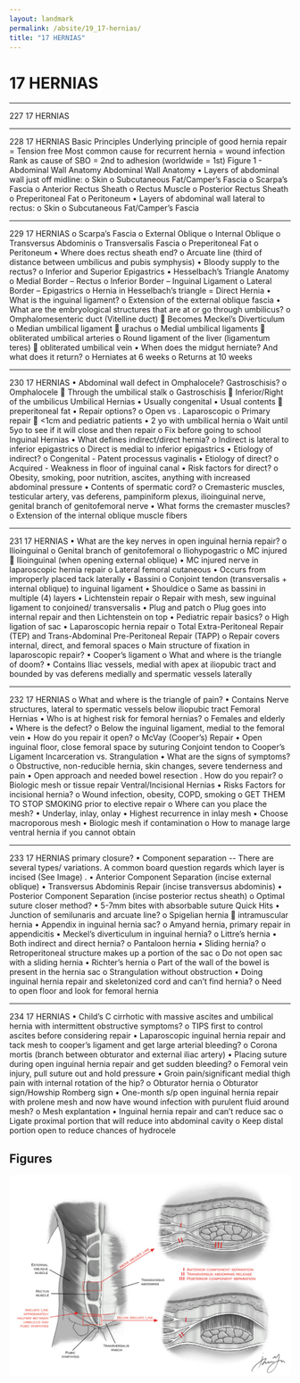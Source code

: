 ```yaml
---
layout: landmark
permalink: /absite/19_17-hernias/
title: "17 HERNIAS"
---
```


# 17 HERNIAS




---

<!-- Page 227 -->

227
17 HERNIAS



---

<!-- Page 228 -->

228
17 HERNIAS
Basic Principles
Underlying principle of good hernia repair = Tension free
Most common cause for recurrent hernia = wound infection
Rank as cause of SBO = 2nd to adhesion (worldwide = 1st)
Figure 1 - Abdominal Wall Anatomy
Abdominal Wall Anatomy
•	 Layers of abdominal wall just off midline:
o Skin
o Subcutaneous Fat/Camper’s Fascia
o Scarpa’s Fascia
o Anterior Rectus Sheath
o Rectus Muscle 
o Posterior Rectus Sheath
o Preperitoneal Fat
o Peritoneum
•	 Layers of abdominal wall lateral to rectus:
o Skin
o Subcutaneous Fat/Camper’s Fascia



---

<!-- Page 229 -->

229
17 HERNIAS
o Scarpa’s Fascia
o External Oblique
o Internal Oblique
o Transversus Abdominis
o Transversalis Fascia 
o Preperitoneal Fat
o Peritoneum
•	 Where does rectus sheath end?
o Arcuate line (third of distance between umbilicus and pubis 
symphysis)
•	 Bloody supply to the rectus?
o Inferior and Superior Epigastrics
•	 Hesselbach’s Triangle Anatomy
o Medial Border  – Rectus
o Inferior Border – Inguinal Ligament
o Lateral Border – Epigastrics
o Hernia in Hesselbach’s triangle = Direct Hernia
•	 What is the inguinal ligament?
o Extension of the external oblique fascia
•	 What are the embryological structures that are at or go through 
umbilicus?
o Omphalomesenteric duct (Vitelline duct)  Becomes 
Meckel’s Diverticulum
o Median umbilical ligament  urachus
o Medial umbilical ligaments  obliterated umbilical arteries
o Round ligament of the liver (ligamentum teres)  obliterated 
umbilical vein
•	 When does the midgut herniate?  And what does it return?
o Herniates at 6 weeks
o Returns at 10 weeks



---

<!-- Page 230 -->

230
17 HERNIAS
•	 Abdominal wall defect in Omphalocele? Gastroschisis?
o Omphalocele  Through the umbilical stalk
o Gastroschisis  Inferior/Right of the umbilicus
Umbilical Hernias
•	 Usually congenital
•	 Usual contents  preperitoneal fat
•	 Repair options?
o Open vs . Laparoscopic
o Primary repair  <1cm and pediatric patients
•	 2 yo with umbilical hernia
o Wait until 5yo to see if it will close and then repair
o Fix before going to school
Inguinal Hernias
•	 What defines indirect/direct hernia?
o Indirect is lateral to inferior epigastrics
o Direct is medial to inferior epigastrics
•	 Etiology of indirect?
o Congenital - Patent processus vaginalis
•	 Etiology of direct?
o Acquired - Weakness in floor of inguinal canal
•	 Risk factors for direct?
o Obesity, smoking, poor nutrition, ascites, anything with 
increased abdominal pressure
•	 Contents of spermatic cord?
o Cremasteric muscles, testicular artery, vas deferens, 
pampiniform plexus, ilioinguinal nerve, genital branch of 
genitofemoral nerve
•	 What forms the cremaster muscles?
o Extension of the internal oblique muscle fibers



---

<!-- Page 231 -->

231
17 HERNIAS
•	 What are the key nerves in open inguinal hernia repair?
o Ilioinguinal
o Genital branch of genitofemoral
o Iliohypogastric
o MC injured  Ilioinguinal (when opening external oblique)
•	 MC injured nerve in laparoscopic hernia repair
o Lateral femoral cutaneous
• Occurs from improperly placed tack laterally
•	 Bassini
o Conjoint tendon (transversalis + internal oblique) to inguinal 
ligament
•	 Shouldice
o Same as bassini in multiple (4) layers
•	 Lichtenstein repair
o Repair with mesh, sew inguinal ligament to conjoined/
transversalis
•	 Plug and patch
o Plug goes into internal repair and then Lichtenstein on top
•	 Pediatric repair basics?
o High ligation of sac
•	 Laparoscopic hernia repair
o Total Extra-Peritoneal Repair (TEP) and Trans-Abdominal 
Pre-Peritoneal Repair (TAPP)
o Repair covers internal, direct, and femoral spaces
o Main structure of fixation in laparoscopic repair?
• Cooper’s ligament
o What and where is the triangle of doom?
• Contains Iliac vessels, medial with apex at iliopubic tract 
and bounded by vas deferens medially and spermatic 
vessels laterally



---

<!-- Page 232 -->

232
17 HERNIAS
o What and where is the triangle of pain?
• Contains Nerve structures, lateral to spermatic vessels 
below iliopubic tract
Femoral Hernias
•	 Who is at highest risk for femoral hernias?
o Females and elderly
•	 Where is the defect?
o Below the inguinal ligament, medial to the femoral vein
•	 How do you repair it open?
o McVay (Cooper’s) Repair 
• Open inguinal floor, close femoral space by suturing 
Conjoint tendon to Cooper’s Ligament
Incarceration vs. Strangulation
•	 What are the signs of symptoms?
o Obstructive, non-reducible hernia, skin changes, severe 
tenderness and pain
•	 Open approach and needed bowel resection .  How do you 
repair?
o Biologic mesh or tissue repair
Ventral/Incisional Hernias
•	 Risks Factors for incisional hernia?
o Wound infection, obesity, COPD, smoking
o GET THEM TO STOP SMOKING prior to elective repair
o Where can you place the mesh?
• Underlay, inlay, onlay
• Highest recurrence in inlay mesh
• Choose macroporous mesh
• Biologic mesh if contamination
o How to manage large ventral hernia if you cannot obtain 



---

<!-- Page 233 -->

233
17 HERNIAS
primary closure?
• Component separation -- There are several types/
variations. A common board question regards which layer 
is incised (See Image) .
• Anterior Component Separation (incise external 
oblique)
• Transversus Abdominis Repair (incise transversus 
abdominis)
• Posterior Component Separation (incise posterior 
rectus sheath)
o Optimal suture closer method?
• 5-7mm bites with absorbable suture
Quick Hits
•	 Junction of semilunaris and arcuate line?
o Spigelian hernia  intramuscular hernia
•	 Appendix in inguinal hernia sac?
o Amyand hernia, primary repair in appendicitis
•	 Meckel’s diverticulum in inguinal hernia?
o Littre’s hernia
•	 Both indirect and direct hernia?
o Pantaloon hernia
•	 Sliding hernia?
o Retroperitoneal structure makes up a portion of the sac
o Do not open sac with a sliding hernia
•	 Richter’s hernia
o Part of the wall of the bowel is present in the hernia sac
o Strangulation without obstruction
•	 Doing inguinal hernia repair and skeletonized cord and can’t 
find hernia?
o Need to open floor and look for femoral hernia



---

<!-- Page 234 -->

234
17 HERNIAS
•	 Child’s C cirrhotic with massive ascites and umbilical hernia 
with intermittent obstructive symptoms?
o TIPS first to control ascites before considering repair
•	 Laparoscopic inguinal hernia repair and tack mesh to cooper’s 
ligament and get large arterial bleeding?
o Corona mortis (branch between obturator and external iliac 
artery)
•	 Placing suture during open inguinal hernia repair and get 
sudden bleeding?
o Femoral vein injury, pull suture out and hold pressure
•	 Groin pain/significant medial thigh pain with internal rotation of 
the hip?
o Obturator hernia
o Obturator sign/Howship Romberg sign
•	 One-month s/p open inguinal hernia repair with prolene mesh 
and now have wound infection with purulent fluid around 
mesh?
o Mesh explantation
•	 Inguinal hernia repair and can’t reduce sac
o Ligate proximal portion that will reduce into abdominal cavity
o Keep distal portion open to reduce chances of hydrocele



## Figures

![Figure from page 228](./images/19_17-hernias_p228_i1.png)
